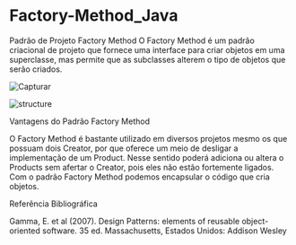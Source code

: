 # Factory-Method_Java
Padrão de Projeto Factory Method
O Factory Method é um padrão criacional de projeto que fornece uma interface para criar objetos em uma superclasse, mas permite que as subclasses alterem o tipo de objetos que serão criados.

![Capturar](https://user-images.githubusercontent.com/105131119/167274336-e26fb461-6825-4fa3-90f7-2ae7cbd41d9a.PNG)



![structure](https://user-images.githubusercontent.com/105131119/167273353-94bff1f7-1482-46a1-81cd-37dc0a761e59.png)


Vantagens do Padrão Factory Method


O Factory Method é bastante utilizado em diversos projetos mesmo os que possuam dois Creator,  por que  oferece um meio de desligar a implementação de um Product. Nesse sentido poderá adiciona  ou altera o Products sem afertar o  Creator, pois eles não estão fortemente ligados. Com o padrão Factory Method podemos encapsular o código que cria objetos.

Referência Bibliográfica

Gamma, E. et al (2007). Design Patterns: elements of reusable object-oriented software. 35 ed. Massachusetts, Estados Unidos: Addison Wesley



